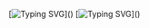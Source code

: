 [![Typing SVG](https://readme-typing-svg.herokuapp.com?color=FF0000&lines=Привет,+Аэлита!)]()
[![Typing SVG](https://readme-typing-svg.herokuapp.com?color=FF0000&lines=Ты+не+правильно+указала+путь+к+папкам.)]()
